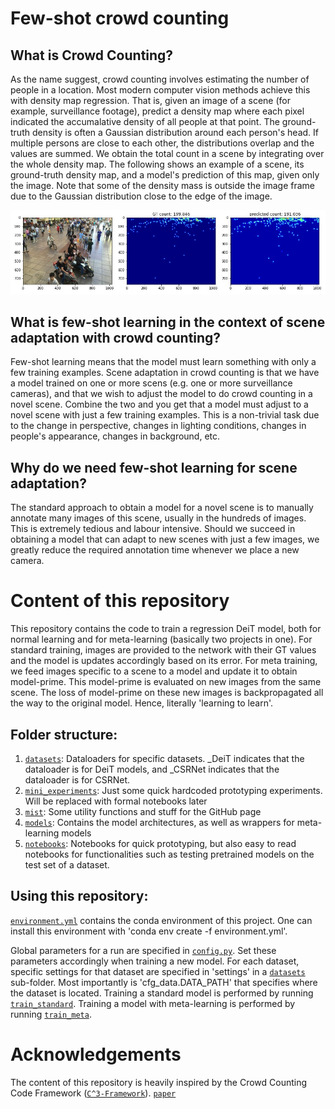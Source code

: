 # Few-shot crowd counting
## What is Crowd Counting?
As the name suggest, crowd counting involves estimating the number of people in a location. Most modern computer vision methods achieve this with density map regression. That is, given an image of a scene (for example, surveillance footage), predict a density map where each pixel indicated the accumalative density of all people at that point. The ground-truth density is often a Gaussian distribution around each person's head. If multiple persons are close to each other, the distributions overlap and the values are summed. We obtain the total count in a scene by integrating over the whole density map. The following shows an example of a scene, its ground-truth density map, and a model's prediction of this map, given only the image. Note that some of the density mass is outside the image frame due to the Gaussian distribution close to the edge of the image.

![Example of density map regression](./misc/example_images/density_example.jpg?raw=true "Example of density map regression")

## What is few-shot learning in the context of scene adaptation with crowd counting?
Few-shot learning means that the model must learn something with only a few training examples. Scene adaptation in crowd counting is that we have a model trained on one or more scens (e.g. one or more surveillance cameras), and that we wish to adjust the model to do crowd counting in a novel scene. Combine the two and you get that a model must adjust to a novel scene with just a few training examples. This is a non-trivial task due to the change in perspective, changes in lighting conditions, changes in people's appearance, changes in background, etc.


## Why do we need few-shot learning for scene adaptation?
The standard approach to obtain a model for a novel scene is to manually annotate many images of this scene, usually in the hundreds of images. This is extremely tedious and labour intensive. Should we succeed in obtaining a model that can adapt to new scenes with just a few images, we greatly reduce the required annotation time whenever we place a new camera.


# Content of this repository
This repository contains the code to train a regression DeiT model, both for normal learning and for meta-learning (basically two projects in one). For standard training, images are provided to the network with their GT values and the model is updates accordingly based on its error. For meta training, we feed images specific to a scene to a model and update it to obtain model-prime. This model-prime is evaluated on new images from the same scene. The loss of model-prime on these new images is backpropagated all the way to the original model. Hence, literally 'learning to learn'.

## Folder structure:
1) [`datasets`](./datasets): Dataloaders for specific datasets. \_DeiT indicates that the dataloader is for DeiT models, and \_CSRNet indicates that the dataloader is for CSRNet.
2) [`mini_experiments`](./mini_experiments): Just some quick hardcoded prototyping experiments. Will be replaced with formal notebooks later
3) [`mist`](./mist): Some utility functions and stuff for the GitHub page
4) [`models`](./models): Contains the model architectures, as well as wrappers for meta-learning models
5) [`notebooks`](./notebooks): Notebooks for quick prototyping, but also easy to read notebooks for functionalities such as testing pretrained models on the test set of a dataset.


## Using this repository:
[`environment.yml`](./environment.yml) contains the conda environment of this project. One can install this environment with 'conda env create -f environment.yml'.

Global parameters for a run are specified in [`config.py`](./config.py). Set these parameters accordingly when training a new model. For each dataset, specific settings for that dataset are specified in 'settings' in a [`datasets`](./datasets) sub-folder. Most importantly is 'cfg_data.DATA_PATH' that specifies where the dataset is located. Training a standard model is performed by running [`train_standard`](./train_standard). Training a model with meta-learning is performed by running [`train_meta`](./train_meta).



# Acknowledgements

The content of this repository is heavily inspired by the Crowd Counting Code Framework ([`C^3-Framework`](https://github.com/gjy3035/C-3-Framework)). [`paper`](https://arxiv.org/abs/1907.02724)






























<!--
# DEATH to the CNNs
The field of computer vision received a wild contribution from researches at Facebook, whom succeeded in training a fully transformer based architecture (DeiT) to do image classification on ImageNet. In this repository, I build upon their findings by adjusting their architecture to perform regression in the context of crowd counting. That is, I transform the embedding vectors from DeiT such that a density map can be constructed. Learning is then performed as usual. I can highly recommend [this](https://arxiv.org/abs/2012.12877) read.

Apart from a potential groundbreaking paper, the reptilian overlords of Facebook also blessed us peasants with several variants of their DeiT architecture, including the weights of the trained models and all code to evaluate and train the models. Hence, just like CSRNet and almost all architecures in crowd counting, we have a solid model that can be regarded as a 'general feature extractor'. Fine-tuning the weights of the model to do crowd counting can now be done in a day!

Preliminary results indicate that transformers have major potentials and that crowd counting competes with modern CNN methods. On some datasets, DeiT showed its superiority over CSRNet. On others it lost (just slightly) to CSRNet.

Since this is the first work to do regression in this way with transformers, I will perform extensive experiments to find what modifications work and which dont. Afterwards, I will use the best performing architecture as a baseline in my persuit of a 'general' model that can quickly adapt to novel scenes it has never seen before. For this, I plan to implement and test two so called '[meta-learning](https://lilianweng.github.io/lil-log/2018/11/30/meta-learning.html)' algorithms: 1) [MAML](https://arxiv.org/abs/1703.03400) and 2) [Meta-SGD](https://arxiv.org/abs/1707.09835)

I write these meta-learning algorithms is a general, model-agnostic, way, such that it is almost trivial to swap out DeiT for any deep learning crowd counting architecture. This, because there is still a possibility that DeiT shows major defects on some part later in my thesis. We can then change the architecture without much trouble for the practical viewpoint of this project.

The end goal of this project is to have one or more of the DeiT architectures that can readily adjust to new scenes with just 1 to 5 annotated examples of this scene.  

## Research questions and research directions

<p align="center"> <i> RQ 1: How can transformers be utilised to generate density maps of crowds in images? </i> </p> 

I plan to perform an ablation study with DeiT on the Shanghaitech part B dataset. With this I expect to find how to properly train a transformer-based crowd counting model. I also plan to extend these findings to the datasets of the Municipality, although that will probably not be part of my thesis.  

<p align="center"> <i> RQ 2: Do transformer-based models generalise better than CNN-based models? </i> </p> 

Zero-shot adaptation, or transfer learning, in which we use a model pretrained on some dataset on another dataset without fine-tuning. This result will be especially usefull for scenarios where we dont have the time or resources to train a new model (as we have already found that fine-tuning with limited data is not sufficient). So far, I did find some settings where DeiT provides far superior transfer learning performance. Can we maximize transfer-learning performance? When does it work better and when does it fail?

Furthermore, the holy grail would be a model so good that no fine-tuning is necessary for adequate performance. We know no existing method is able to provide this. Can transformers be the key to supremacy? It's a far stretch, but nevertheless interesting to see how far we can push DeiT.

<p align="center"> <i> RQ 3: Do transformer-based models provide better few-shot scene adaptation performance than CNN-based models? </i> </p> 

Using Meta-SGD or MAML, can we train a model that adapts better to unseen scenarios than standard pre-trained models? [one work](https://arxiv.org/pdf/2002.00264.pdf) did show very promosing results, although I failed to reproduce their work so far. I start to lose my trust in these methods, though it's the direction of my research and so I want to conclude formally how well these methods perform. Should these experiments prove fruitful, we would no longer be required to annotate 100+ images for each new camera we place.
-->
